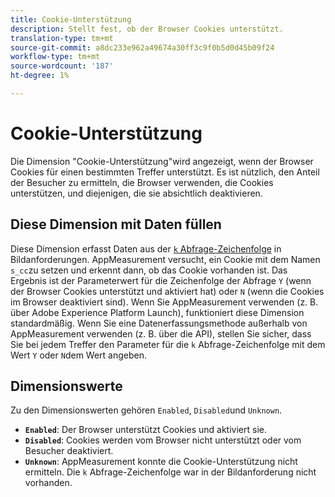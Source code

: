 ```yaml
---
title: Cookie-Unterstützung
description: Stellt fest, ob der Browser Cookies unterstützt.
translation-type: tm+mt
source-git-commit: a8dc233e962a49674a30ff3c9f0b5d0d45b09f24
workflow-type: tm+mt
source-wordcount: '187'
ht-degree: 1%

---
```



# Cookie-Unterstützung

Die Dimension &quot;Cookie-Unterstützung&quot;wird angezeigt, wenn der Browser Cookies für einen bestimmten Treffer unterstützt. Es ist nützlich, den Anteil der Besucher zu ermitteln, die Browser verwenden, die Cookies unterstützen, und diejenigen, die sie absichtlich deaktivieren.

## Diese Dimension mit Daten füllen

Diese Dimension erfasst Daten aus der [`k` Abfrage-Zeichenfolge](/help/implement/validate/query-parameters.md) in Bildanforderungen. AppMeasurement versucht, ein Cookie mit dem Namen `s_cc`zu setzen und erkennt dann, ob das Cookie vorhanden ist. Das Ergebnis ist der Parameterwert für die Zeichenfolge der Abfrage `Y` (wenn der Browser Cookies unterstützt und aktiviert hat) oder `N` (wenn die Cookies im Browser deaktiviert sind). Wenn Sie AppMeasurement verwenden (z. B. über Adobe Experience Platform Launch), funktioniert diese Dimension standardmäßig. Wenn Sie eine Datenerfassungsmethode außerhalb von AppMeasurement verwenden (z. B. über die API), stellen Sie sicher, dass Sie bei jedem Treffer den Parameter für die `k` Abfrage-Zeichenfolge mit dem Wert `Y` oder `N`dem Wert angeben.

## Dimensionswerte

Zu den Dimensionswerten gehören `Enabled`, `Disabled`und `Unknown`.

* **`Enabled`**: Der Browser unterstützt Cookies und aktiviert sie.
* **`Disabled`**: Cookies werden vom Browser nicht unterstützt oder vom Besucher deaktiviert.
* **`Unknown`**: AppMeasurement konnte die Cookie-Unterstützung nicht ermitteln. Die `k` Abfrage-Zeichenfolge war in der Bildanforderung nicht vorhanden.
